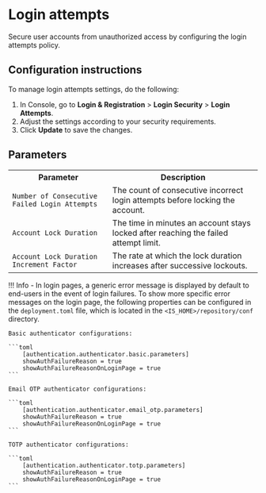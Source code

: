 # Login attempts

Secure user accounts from unauthorized access by configuring the login attempts policy.

## Configuration instructions

To manage login attempts settings, do the following:

1. In Console, go to **Login & Registration** > **Login Security** > **Login Attempts**.
2. Adjust the settings according to your security requirements.
3. Click **Update** to save the changes.

<!-- ![Login Attempts Configuration]({{base_path}}/assets/img/guides/account-configurations/login-attempts.png){: width="900" style="display: block; margin: 0;"} -->

## Parameters

<table>
  <tr>
    <th>Parameter</th>
    <th>Description</th>
  </tr>
  <tr>
    <td><code>Number of Consecutive Failed Login Attempts</code></td>
    <td>The count of consecutive incorrect login attempts before locking the account.</td>
  </tr>
  <tr>
    <td><code>Account Lock Duration</code></td>
    <td>The time in minutes an account stays locked after reaching the failed attempt limit.</td>
  </tr>
  <tr>
    <td><code>Account Lock Duration Increment Factor</code></td>
    <td>The rate at which the lock duration increases after successive lockouts.</td>
  </tr>
</table>

!!! Info
    - In login pages, a generic error message is displayed by default to end-users in the event of login failures. To show more specific error messages on the login page, the following properties can be configured in the `deployment.toml` file, which is located in the `<IS_HOME>/repository/conf` directory.

    Basic authenticator configurations:

    ```toml
        [authentication.authenticator.basic.parameters]
        showAuthFailureReason = true
        showAuthFailureReasonOnLoginPage = true
    ```

    Email OTP authenticator configurations:

    ```toml
        [authentication.authenticator.email_otp.parameters]
        showAuthFailureReason = true
        showAuthFailureReasonOnLoginPage = true
    ```

    TOTP authenticator configurations:

    ```toml
        [authentication.authenticator.totp.parameters]
        showAuthFailureReason = true
        showAuthFailureReasonOnLoginPage = true
    ```
